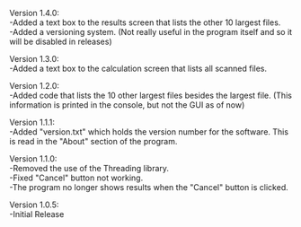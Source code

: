 Version 1.4.0:<br>
-Added a text box to the results screen that lists the other 10 largest files.<br>
-Added a versioning system. (Not really useful in the program itself and so it will be disabled in releases)

Version 1.3.0:<br>
-Added a text box to the calculation screen that lists all scanned files. 

Version 1.2.0:<br>
-Added code that lists the 10 other largest files besides the largest file. (This information is printed in the console, but not the GUI as of now)

Version 1.1.1:<br>
-Added "version.txt" which holds the version number for the software. This is read in the "About" section of the program.

Version 1.1.0:<br>
-Removed the use of the Threading library.<br>
-Fixed "Cancel" button not working.<br>
-The program no longer shows results when the "Cancel" button is clicked.<br>

Version 1.0.5:<br>
-Initial Release
